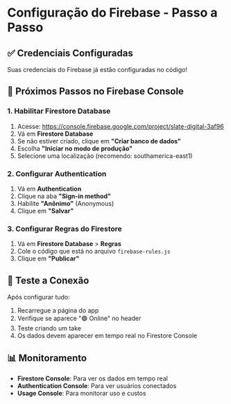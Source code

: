 # Configuração do Firebase - Passo a Passo

## ✅ Credenciais Configuradas
Suas credenciais do Firebase já estão configuradas no código!

## 🔧 Próximos Passos no Firebase Console

### 1. Habilitar Firestore Database
1. Acesse: https://console.firebase.google.com/project/slate-digital-3af96
2. Vá em **Firestore Database**
3. Se não estiver criado, clique em **"Criar banco de dados"**
4. Escolha **"Iniciar no modo de produção"**
5. Selecione uma localização (recomendo: southamerica-east1)

### 2. Configurar Authentication
1. Vá em **Authentication**
2. Clique na aba **"Sign-in method"**
3. Habilite **"Anônimo"** (Anonymous)
4. Clique em **"Salvar"**

### 3. Configurar Regras do Firestore
1. Vá em **Firestore Database** > **Regras**
2. Cole o código que está no arquivo `firebase-rules.js`
3. Clique em **"Publicar"**

## 🚀 Teste a Conexão
Após configurar tudo:
1. Recarregue a página do app
2. Verifique se aparece "🟢 Online" no header
3. Teste criando um take
4. Os dados devem aparecer em tempo real no Firestore Console

## 📊 Monitoramento
- **Firestore Console**: Para ver os dados em tempo real
- **Authentication Console**: Para ver usuários conectados
- **Usage Console**: Para monitorar uso e custos
